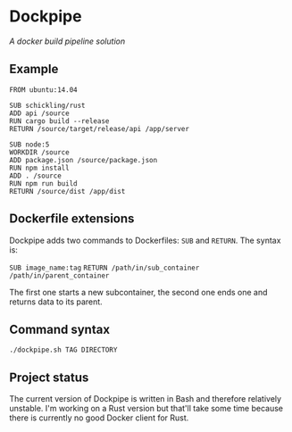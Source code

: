 # Dockpipe
*A docker build pipeline solution*

## Example
```
FROM ubuntu:14.04

SUB schickling/rust
ADD api /source
RUN cargo build --release
RETURN /source/target/release/api /app/server

SUB node:5
WORKDIR /source
ADD package.json /source/package.json
RUN npm install
ADD . /source
RUN npm run build
RETURN /source/dist /app/dist
```

## Dockerfile extensions
Dockpipe adds two commands to Dockerfiles: `SUB` and `RETURN`. The syntax is:

`SUB image_name:tag`
`RETURN /path/in/sub_container /path/in/parent_container`

The first one starts a new subcontainer, the second one ends one and returns data to its parent.

## Command syntax
`./dockpipe.sh TAG DIRECTORY`

## Project status
The current version of Dockpipe is written in Bash and therefore relatively unstable. I'm working on a Rust version but that'll take some time because there is currently no good Docker client for Rust.